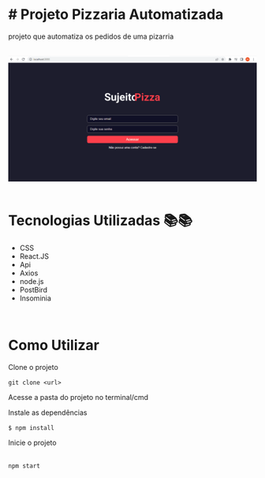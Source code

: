 # # Projeto Pizzaria Automatizada
projeto que automatiza os pedidos de uma pizarria

<br>

<img src="./pizza.gif" alt="gif da tela do projeto">

<br>

<br>

# Tecnologias Utilizadas &#128218;&#128218;

- CSS
- React.JS
- Api
- Axios
- node.js
- PostBird
- Insominia

<br>

# Como Utilizar

Clone o projeto

```
git clone <url>

```
Acesse a pasta do projeto no terminal/cmd

Instale as dependências

```
$ npm install

```
Inicie o projeto

```

npm start

